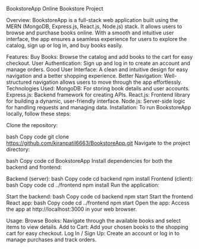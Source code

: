 BookstoreApp
Online Bookstore Project

Overview:
BookstoreApp is a full-stack web application built using the MERN (MongoDB, Express.js, React.js, Node.js) stack. It allows users to browse and purchase books online. With a smooth and intuitive user interface, the app ensures a seamless experience for users to explore the catalog, sign up or log in, and buy books easily.

Features:
Buy Books: Browse the catalog and add books to the cart for easy checkout.
User Authentication: Sign up and log in to create an account and manage orders.
Good User Interface: A clean and intuitive design for easy navigation and a better shopping experience.
Better Navigation: Well-structured navigation allows users to move through the app effortlessly.
Technologies Used:
MongoDB: For storing book details and user accounts.
Express.js: Backend framework for creating APIs.
React.js: Frontend library for building a dynamic, user-friendly interface.
Node.js: Server-side logic for handling requests and managing data.
Installation:
To run BookstoreApp locally, follow these steps:

Clone the repository:

bash
Copy code
git clone https://github.com/kiranpatil6663/BookstoreApp.git
Navigate to the project directory:

bash
Copy code
cd BookstoreApp
Install dependencies for both the backend and frontend:

Backend (server):
bash
Copy code
cd backend
npm install
Frontend (client):
bash
Copy code
cd ../frontend
npm install
Run the application:

Start the backend:
bash
Copy code
cd backend
npm start
Start the frontend React app:
bash
Copy code
cd ../frontend
npm start
Open the app:
Access the app at http://localhost:3000 in your web browser.

Usage:
Browse Books: Navigate through the available books and select items to view details.
Add to Cart: Add your chosen books to the shopping cart for easy checkout.
Log In / Sign Up: Create an account or log in to manage purchases and track orders.
